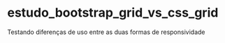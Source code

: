 # estudo_bootstrap_grid_vs_css_grid
Testando diferenças de uso entre as duas formas de responsividade
